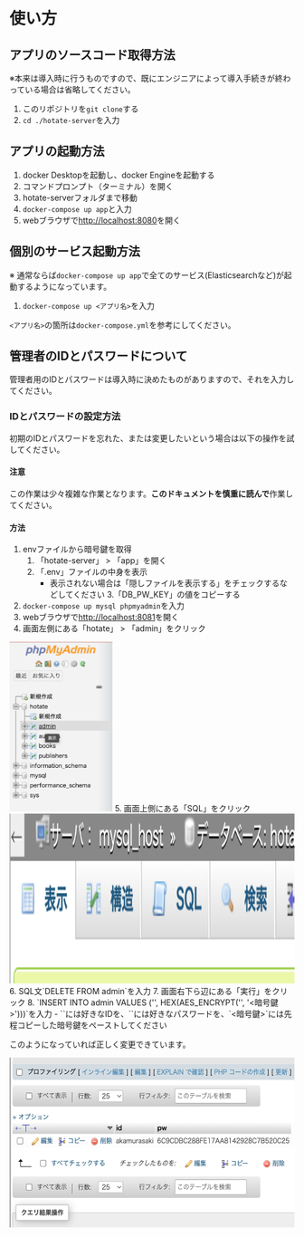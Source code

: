 # 使い方

## アプリのソースコード取得方法

※本来は導入時に行うものですので、既にエンジニアによって導入手続きが終わっている場合は省略してください。

1. このリポジトリを`git clone`する
2. `cd ./hotate-server`を入力

## アプリの起動方法

1. docker Desktopを起動し、docker Engineを起動する
2. コマンドプロンプト（ターミナル）を開く
3. hotate-serverフォルダまで移動
4. `docker-compose up app`と入力
5. webブラウザで[http://localhost:8080](http://localhost:8080)を開く

## 個別のサービス起動方法

※ 通常ならば`docker-compose up app`で全てのサービス(Elasticsearchなど)が起動するようになっています。

1. `docker-compose up <アプリ名>`を入力

`<アプリ名>`の箇所は`docker-compose.yml`を参考にしてください。

## 管理者のIDとパスワードについて

管理者用のIDとパスワードは導入時に決めたものがありますので、それを入力してください。

### IDとパスワードの設定方法

初期のIDとパスワードを忘れた、または変更したいという場合は以下の操作を試してください。

#### 注意

この作業は少々複雑な作業となります。**このドキュメントを慎重に読んで**作業してください。

#### 方法

1. envファイルから暗号鍵を取得
	1. 「hotate-server」 > 「app」を開く
	2. 「.env」ファイルの中身を表示
		- 表示されない場合は「隠しファイルを表示する」をチェックするなどしてください
	3.「DB_PW_KEY」の値をコピーする
2. `docker-compose up mysql phpmyadmin`を入力
3. webブラウザで[http://localhost:8081](http://localhost:8081)を開く
4. 画面左側にある「hotate」 > 「admin」をクリック
<img src="./img/how-to-use/1.png" height="300">
5. 画面上側にある「SQL」をクリック
<img src="./img/how-to-use/2.png" height="300">
6. SQL文`DELETE FROM admin`を入力
7. 画面右下ら辺にある「実行」をクリック
8. `INSERT INTO admin VALUES ('<ID>', HEX(AES_ENCRYPT('<PW>', '<暗号鍵>')))`を入力
	- `<ID>`には好きなIDを、`<PW>`には好きなパスワードを、`<暗号鍵>`には先程コピーした暗号鍵をペーストしてください

このようになっていれば正しく変更できています。

<img src="./img/how-to-use/3.png" height="300">
